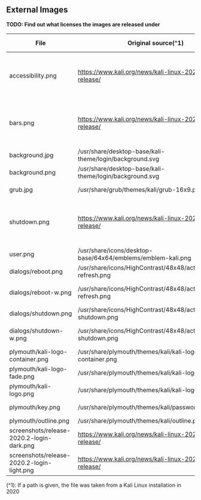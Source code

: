 ## External Images

**TODO: Find out what licenses the images are released under**

File | Original source(^1) | Original license | Modifications by me
---|---|---|---
accessibility.png | https://www.kali.org/news/kali-linux-2020-2-release/ | ? | extracted from "release-2020.2-login-dark.png"
bars.png | https://www.kali.org/news/kali-linux-2020-2-release/ | ? | extracted from "release-2020.2-login-dark.png"
background.jpg | /usr/share/desktop-base/kali-theme/login/background.svg | ? | conversion to jpg
background.png | /usr/share/desktop-base/kali-theme/login/background.svg | ? | conversion to png
grub.jpg | /usr/share/grub/themes/kali/grub-16x9.png | ? | conversion to jpg
shutdown.png | https://www.kali.org/news/kali-linux-2020-2-release/ | ? | extracted from "release-2020.2-login-dark.png"
user.png | /usr/share/icons/desktop-base/64x64/emblems/emblem-kali.png | ? | none
dialogs/reboot.png | /usr/share/icons/HighContrast/48x48/actions/view-refresh.png | ? | none
dialogs/reboot-w.png | /usr/share/icons/HighContrast/48x48/actions/view-refresh.png | ? | inverted, then removed black pixels
dialogs/shutdown.png | /usr/share/icons/HighContrast/48x48/actions/system-shutdown.png | ? | none
dialogs/shutdown-w.png | /usr/share/icons/HighContrast/48x48/actions/system-shutdown.png | ? | inverted, then removed black pixels
plymouth/kali-logo-container.png | /usr/share/plymouth/themes/kali/kali-logo-container.png | ? | none
plymouth/kali-logo-fade.png | /usr/share/plymouth/themes/kali/kali-logo-fade.png | ? | none
plymouth/kali-logo.png | /usr/share/plymouth/themes/kali/kali-logo.png | ? | none
plymouth/key.png | /usr/share/plymouth/themes/kali/password-field.png | ? | extracted (cropped)
plymouth/outline.png | /usr/share/plymouth/themes/kali/outline.png | ? | none
screenshots/release-2020.2-login-dark.png | https://www.kali.org/news/kali-linux-2020-2-release/ | ? | none
screenshots/release-2020.2-login-light.png | https://www.kali.org/news/kali-linux-2020-2-release/ | ? | none

(^1): If a path is given, the file was taken from a Kali Linux installation in 2020
